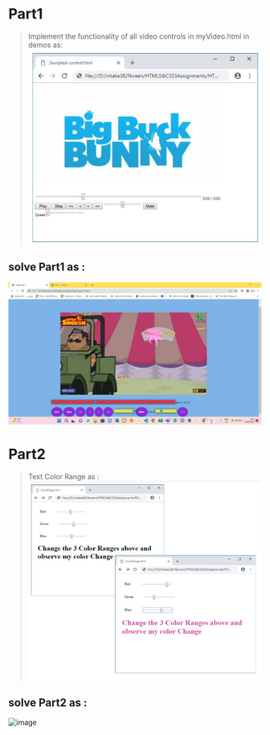 # Part1
> Implement the functionality of all video controls in myVideo.html in demos as:
  ![image](imageTasks/imag1.jpg)

  ## solve Part1 as :
  ![image](imageTasks/solvepart1.jpg)

# Part2
> Text Color Range as :
  ![image](imageTasks/imag2.jpg)

  ## solve Part2 as :
  ![image]()